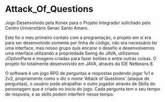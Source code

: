 # Attack_Of_Questions
Jogo Desenvolvido pela Konex para o Projeto Integrador solicitado pelo Centro Universitário Senac Santo Amaro.

Este foi o meu primeiro contato com a programação, o projeto em si era para ser desenvolvido somente por linha de código,
não era necessário ter uma interface, mas nosso grupo quis encarar o desefio e desenvolvemos uma interface utilizando a
propriedade Swing do JAVA, utilizamos JOptionPane e imagens criadas para fazer botões e entre outras coisas.
O projeto foi totalmente desenvolvido em JAVA, através da IDE Netbeans 8.

O software é um jogo RPG  de perguntas e respostas podendo jogar 1v1 e 2v2, propriamente como o diz o nome 'Attack of Questions'
(ataque de perguntas), o usuário pode atrapalhar o outro jogador através de Skills do personagem que é criado no inicio do jogo. Cada
pergunta tem o seu tempo de resposta, e as skills podem interferir nesse tempo.
